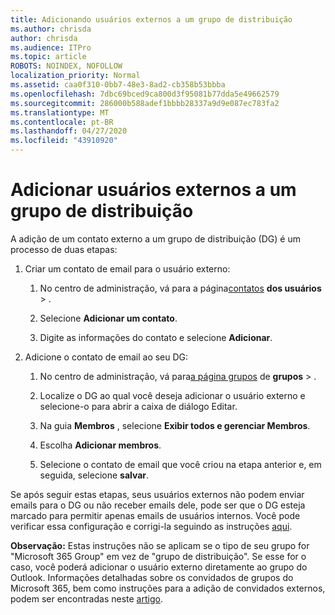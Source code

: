 ```yaml
---
title: Adicionando usuários externos a um grupo de distribuição
ms.author: chrisda
author: chrisda
ms.audience: ITPro
ms.topic: article
ROBOTS: NOINDEX, NOFOLLOW
localization_priority: Normal
ms.assetid: caa0f310-0bb7-48e3-8ad2-cb358b53bbba
ms.openlocfilehash: 7dbc69bced9ca800d3f95081b77dda5e49662579
ms.sourcegitcommit: 286000b588adef1bbbb28337a9d9e087ec783fa2
ms.translationtype: MT
ms.contentlocale: pt-BR
ms.lasthandoff: 04/27/2020
ms.locfileid: "43910920"
---
```

# <a name="add-external-users-to-a-distribution-group"></a>Adicionar usuários externos a um grupo de distribuição

A adição de um contato externo a um grupo de distribuição (DG) é um processo de duas etapas:
  
1. Criar um contato de email para o usuário externo:
    
    1. No centro de administração, vá para a página[contatos](https://admin.microsoft.com/adminportal/home#/Contact) **dos usuários** > . 
    
    2. Selecione **Adicionar um contato**.
    
    3. Digite as informações do contato e selecione **Adicionar**.
    
2. Adicione o contato de email ao seu DG:
    
    1. No centro de administração, vá para[a página grupos](https://admin.microsoft.com/adminportal/home#/groups) de **grupos** > . 
    
    2. Localize o DG ao qual você deseja adicionar o usuário externo e selecione-o para abrir a caixa de diálogo Editar.
    
    3. Na guia **Membros** , selecione **Exibir todos e gerenciar Membros**. 
    
    4. Escolha **Adicionar membros**.
    
    5. Selecione o contato de email que você criou na etapa anterior e, em seguida, selecione **salvar**.
    
Se após seguir estas etapas, seus usuários externos não podem enviar emails para o DG ou não receber emails dele, pode ser que o DG esteja marcado para permitir apenas emails de usuários internos. Você pode verificar essa configuração e corrigi-la seguindo as instruções [aqui](https://docs.microsoft.com/exchange/mail-flow-best-practices/non-delivery-reports-in-exchange-online/fix-error-code-5-7-133-in-exchange-online).
  
 **Observação:** Estas instruções não se aplicam se o tipo de seu grupo for "Microsoft 365 Group" em vez de "grupo de distribuição". Se esse for o caso, você poderá adicionar o usuário externo diretamente ao grupo do Outlook. Informações detalhadas sobre os convidados de grupos do Microsoft 365, bem como instruções para a adição de convidados externos, podem ser encontradas neste [artigo](https://support.office.com/article/Guest-access-in-Office-365-Groups-bfc7a840-868f-4fd6-a390-f347bf51aff6.aspx).
  